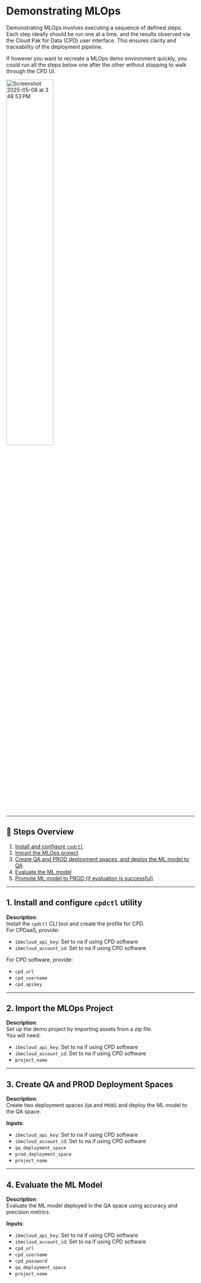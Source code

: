# Demonstrating MLOps
Demonstrating MLOps involves executing a sequence of defined steps. Each step ideally should be run one at a time, and the results observed via the Cloud Pak for Data (CPD) user interface. This ensures clarity and traceability of the deployment pipeline.

If however you want to recreate a MLOps demo environment quickly, you could run all the steps below one after the other without stopping to walk through the CPD UI.

<img width="50%" height="50%" alt="Screenshot 2025-05-08 at 3 48 53 PM" src="https://github.com/user-attachments/assets/d25bdf97-4127-4593-a1d1-17f1b38da927" />

---

## 📌 Steps Overview

1. [Install and configure `cpdctl`](#1-install-and-configure-cpdctl-utility)  
2. [Import the MLOps project](#2-import-the-mlops-project)  
3. [Create QA and PROD deployment spaces, and deploy the ML model to QA](#3-create-qa-and-prod-deployment-spaces)  
4. [Evaluate the ML model](#4-evaluate-the-ml-model)  
5. [Promote ML model to PROD (if evaluation is successful)](#5-promote-ml-model-to-prod)

---

## 1. Install and configure `cpdctl` utility

**Description**:  
Install the `cpdctl` CLI tool and create the profile for CPD.  
For CPDaaS, provide:
- `ibmcloud_api_key`: Set to na if using CPD software  
- `ibmcloud_account_id`: Set to na if using CPD software 

For CPD software, provide:
- `cpd_url`  
- `cpd_username`  
- `cpd_apikey`  

---

## 2. Import the MLOps Project

**Description**:  
Set up the demo project by importing assets from a zip file.  
You will need:
- `ibmcloud_api_key`: Set to na if using CPD software  
- `ibmcloud_account_id`: Set to na if using CPD software  
- `project_name`  

---

## 3. Create QA and PROD Deployment Spaces

**Description**:  
Create two deployment spaces (`QA` and `PROD`) and deploy the ML model to the QA space.

**Inputs**:
- `ibmcloud_api_key`: Set to na if using CPD software  
- `ibmcloud_account_id`: Set to na if using CPD software  
- `qa_deployment_space`  
- `prod_deployment_space`  
- `project_name`  

---

## 4. Evaluate the ML Model

**Description**:  
Evaluate the ML model deployed in the QA space using accuracy and precision metrics.

**Inputs**:
- `ibmcloud_api_key`: Set to na if using CPD software  
- `ibmcloud_account_id`: Set to na if using CPD software  
- `cpd_url`  
- `cpd_username`  
- `cpd_password`  
- `qa_deployment_space`  
- `project_name`  
